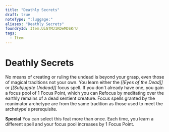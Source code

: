 ```yaml
---
title: "Deathly Secrets"
draft: true
noteType: ":luggage:"
aliases: "Deathly Secrets"
foundryId: Item.UiGTMJ1KDeMDSKrU
tags:
  - Item
---
```


# Deathly Secrets

No means of creating or ruling the undead is beyond your grasp, even those of magical traditions not your own. You learn either the _[[Eyes of the Dead]]_ or _[[Subjugate Undead]]_ focus spell. If you don't already have one, you gain a focus pool of 1 Focus Point, which you can Refocus by meditating over the earthly remains of a dead sentient creature. Focus spells granted by the reanimator archetype are from the same tradition as those used to meet the archetype's prerequisite.

**Special** You can select this feat more than once. Each time, you learn a different spell and your focus pool increases by 1 Focus Point.
